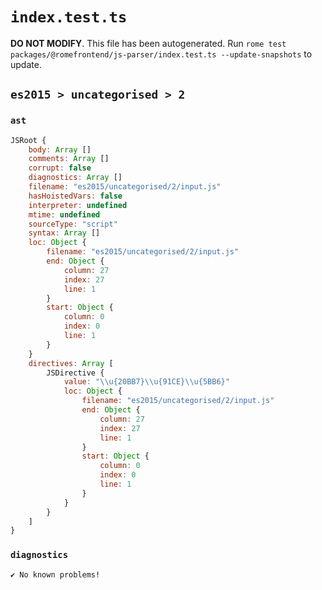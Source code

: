 # `index.test.ts`

**DO NOT MODIFY**. This file has been autogenerated. Run `rome test packages/@romefrontend/js-parser/index.test.ts --update-snapshots` to update.

## `es2015 > uncategorised > 2`

### `ast`

```javascript
JSRoot {
	body: Array []
	comments: Array []
	corrupt: false
	diagnostics: Array []
	filename: "es2015/uncategorised/2/input.js"
	hasHoistedVars: false
	interpreter: undefined
	mtime: undefined
	sourceType: "script"
	syntax: Array []
	loc: Object {
		filename: "es2015/uncategorised/2/input.js"
		end: Object {
			column: 27
			index: 27
			line: 1
		}
		start: Object {
			column: 0
			index: 0
			line: 1
		}
	}
	directives: Array [
		JSDirective {
			value: "\\u{20BB7}\\u{91CE}\\u{5BB6}"
			loc: Object {
				filename: "es2015/uncategorised/2/input.js"
				end: Object {
					column: 27
					index: 27
					line: 1
				}
				start: Object {
					column: 0
					index: 0
					line: 1
				}
			}
		}
	]
}
```

### `diagnostics`

```
✔ No known problems!

```
